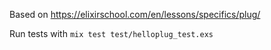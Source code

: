 Based on https://elixirschool.com/en/lessons/specifics/plug/

Run tests with `mix test test/helloplug_test.exs`
